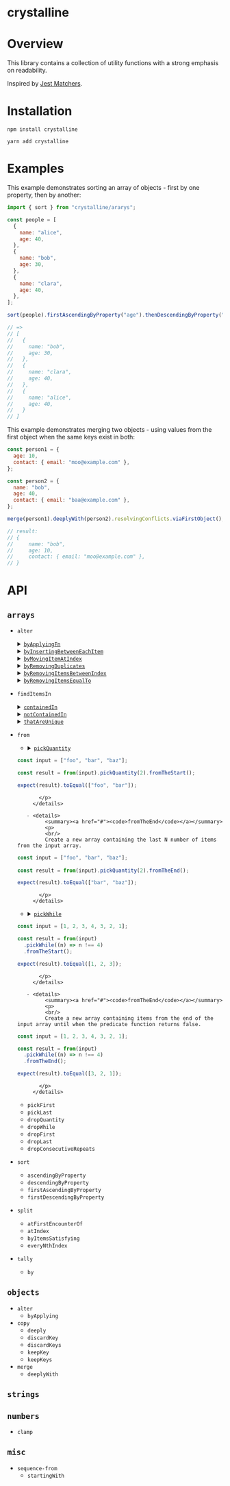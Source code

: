 # crystalline

# Overview

This library contains a collection of utility functions with a strong emphasis on readability.

Inspired by [Jest Matchers](https://jestjs.io/docs/en/using-matchers).

# Installation

```shell script
npm install crystalline
```

```shell script
yarn add crystalline
```

# Examples

This example demonstrates sorting an array of objects - first by one property, then by another:

```javascript
import { sort } from "crystalline/ararys";

const people = [
  {
    name: "alice",
    age: 40,
  },
  {
    name: "bob",
    age: 30,
  },
  {
    name: "clara",
    age: 40,
  },
];

sort(people).firstAscendingByProperty("age").thenDescendingByProperty("name");

// =>
// [
//   {
//     name: "bob",
//     age: 30,
//   },
//   {
//     name: "clara",
//     age: 40,
//   },
//   {
//     name: "alice",
//     age: 40,
//   }
// ]
```

This example demonstrates merging two objects - using values from the first object when the same keys exist in both:

```javascript
const person1 = {
  age: 10,
  contact: { email: "moo@example.com" },
};

const person2 = {
  name: "bob",
  age: 40,
  contact: { email: "baa@example.com" },
};

merge(person1).deeplyWith(person2).resolvingConflicts.viaFirstObject();

// result:
// {
//     name: "bob",
//     age: 10,
//     contact: { email: "moo@example.com" },
// }
```

# API

## `arrays`

- `alter`
    <details>
          <summary><a href="#"><code>byApplyingFn</code></a></summary>
          <p>
              <br/>          
              Create a new array by applying the function supplied at the given index.

  ```javascript
  const input = ["a", "b", "c", "d"];

  const result = alter(input)
                   .byApplyingFn((n) => n.toUpperCase())
                   .atIndex(1);

  expect(result).toEqual(["a", "B", "c", "d"]);
  ```

     </p>
    </details>
    
    <details>
          <summary><a href="#"><code>byInsertingBetweenEachItem</code></a></summary>
          <p>
              <br/>          
              Create a new array with the value supplied inserted between each item.

  ```javascript
  const input = ["b", "n", "n", "s"];

  const result = alter(input).byInsertingBetweenEachItem("a");

  expect(result).toEqual(["b", "a", "n", "a", "n", "a", "s"]);
  ```

     </p>
    </details>
    
    <details>
          <summary><a href="#"><code>byMovingItemAtIndex</code></a></summary>
          <p>
              <br/>          
              Return a new array with the item at the index specified moved to the chosen index.

  ```javascript
  const input = ["a", "b", "c", "d", "e", "f"];

  const result = alter(input).byMovingItemAtIndex(0).toIndex(2);

  expect(result).toEqual(["b", "c", "a", "d", "e", "f"]);
  ```

     </p>
    </details>
    
    <details>
          <summary><a href="#"><code>byRemovingDuplicates</code></a></summary>
          <p>
              <br/>          
              Create a new array with any duplicates from the original removed.

  ```javascript
  const input1 = [1, 1, 2, 1];
  const input2 = [1, "1"];
  const input3 = [[42], [42]];
    
  const result1 = alter(input1).byRemovingDuplicates();
  const result2 = alter(input2).byRemovingDuplicates();
  const result3 = alter(input3).byRemovingDuplicates();
    
  expect(result1).toEqual([1, 2]);
  expect(result2).toEqual([1, "1"]); 
  expect(result3).toEqual([[42]]);
  ```

     </p>
    </details>
    
    <details>
          <summary><a href="#"><code>byRemovingItemsBetweenIndex</code></a></summary>
          <p>
              <br/>          
              Create a new array with all items between the two indexes removed.

  ```javascript
  const input = [1, 2, 3, 4, 5, 6, 7, 8];
  
  const result = alter(input).byRemovingItemsBetweenIndex(2).andIndex(3);

  expect(result).toEqual([1, 2, 6, 7, 8]);
  ```

     </p>
    </details>

    <details>
          <summary><a href="#"><code>byRemovingItemsEqualTo</code></a></summary>
          <p>
              <br/>          
              Create a new array with any items matching those supplied removed.

  ```javascript
  const input = [1, 2, 1, 3, 4];
  
  const result = alter(input).byRemovingItemsEqualTo([1, 2]);

  expect(result).toEqual([3, 4]);
  ```

     </p>
    </details>

- `findItemsIn`
    <details>
          <summary><a href="#"><code>containedIn</code></a></summary>
          <p>
              <br/>          
              Create a new array containing only items that are present in both the first and second array.

  ```javascript
  const input1 = [1, 2, 3, 4];
  const input2 = [7, 6, 5, 4, 3];
  
  const result = findItemsIn(input1).containedIn(input2);
  
  expect(result).toEqual([3, 4]);
  ```

     </p>
    </details>

    <details>
          <summary><a href="#"><code>notContainedIn</code></a></summary>
          <p>
              <br/>          
              Create a new array containing only items from the first array that are not present in second array.

  ```javascript
  const input1 = [1, 2, 3, 4];
  const input2 = [7, 6, 5, 4, 3];
  
  const result = findItemsIn(input1).notContainedIn(input2);
  
  expect(result).toEqual([1, 2]);
  ```

     </p>
    </details>

    <details>
          <summary><a href="#"><code>thatAreUnique</code></a></summary>
          <p>
              <br/>          
              Create a new array containing items that are only present in one of the two input arrays.

  ```javascript
  const input1a = [1, 2, 3, 4];
  const input1b = [7, 6, 5, 4, 3];

  const result = findItemsIn(input1a).and(input1b).thatAreUnique();

  expect(result).toEqual([1, 2, 7, 6, 5]);
  ```

     </p>
    </details>

- `from`
    - <details>
          <summary><a href="#"><code>pickQuantity</code></a></summary>
          <p>   
              
         - <details>
               <summary><a href="#"><code>fromTheStart</code></a></summary>
               <p>
               <br/>          
               Create a new array containing the first N number of items from the input array.


   ```javascript
   const input = ["foo", "bar", "baz"];

   const result = from(input).pickQuantity(2).fromTheStart();

   expect(result).toEqual(["foo", "bar"]);
   ```

             </p>
           </details>
      
         - <details>
               <summary><a href="#"><code>fromTheEnd</code></a></summary>
               <p>
               <br/>          
               Create a new array containing the last N number of items from the input array.


   ```javascript
   const input = ["foo", "bar", "baz"];
            
   const result = from(input).pickQuantity(2).fromTheEnd();
   
   expect(result).toEqual(["bar", "baz"]);
   ```

             </p>
           </details>

    - <details>
          <summary><a href="#"><code>pickWhile</code></a></summary>
          <p>   
              
         - <details>
               <summary><a href="#"><code>fromTheStart</code></a></summary>
               <p>
               <br/>          
               Create a new array containing items from the start of the input array until when the predicate function returns false.


   ```javascript
   const input = [1, 2, 3, 4, 3, 2, 1];
   
   const result = from(input)
     .pickWhile((n) => n !== 4)
     .fromTheStart();

   expect(result).toEqual([1, 2, 3]);
   ```

             </p>
           </details>
      
         - <details>
               <summary><a href="#"><code>fromTheEnd</code></a></summary>
               <p>
               <br/>          
               Create a new array containing items from the end of the input array until when the predicate function returns false.


   ```javascript
   const input = [1, 2, 3, 4, 3, 2, 1];
   
   const result = from(input)
     .pickWhile((n) => n !== 4)
     .fromTheEnd();

   expect(result).toEqual([3, 2, 1]);
   ```

             </p>
           </details>

  - `pickFirst`
  - `pickLast`
  - `dropQuantity`
  - `dropWhile`
  - `dropFirst`
  - `dropLast`
  - `dropConsecutiveRepeats`
- `sort`
  - `ascendingByProperty`
  - `descendingByProperty`
  - `firstAscendingByProperty`
  - `firstDescendingByProperty`
- `split`
  - `atFirstEncounterOf`
  - `atIndex`
  - `byItemsSatisfying`
  - `everyNthIndex`
- `tally`
  - `by`

## `objects`

- `alter`
  - `byApplying`
- `copy`
  - `deeply`
  - `discardKey`
  - `discardKeys`
  - `keepKey`
  - `keepKeys`
- `merge`
  - `deeplyWith`

## `strings`

## `numbers`

- `clamp`

## `misc`

- `sequence-from`
  - `startingWith`